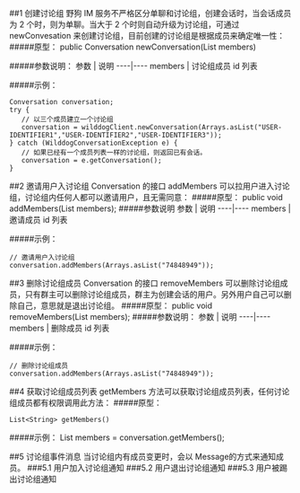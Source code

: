  

##1 创建讨论组
野狗 IM 服务不严格区分单聊和讨论组，创建会话时，当会话成员为 2 个时，则为单聊。当大于 2 个时则自动升级为讨论组，可通过 newConvesation 来创建讨论组，目前创建的讨论组是根据成员来确定唯一性：
#####原型：
	public Conversation newConversation(List<String> members)
	
#####参数说明：
参数	| 说明
----|----
members	| 讨论组成员 id 列表

#####示例：
```
Conversation conversation;
try {
   // 以三个成员建立一个讨论组
   conversation = wilddogClient.newConversation(Arrays.asList("USER-IDENTIFIER1","USER-IDENTIFIER2","USER-IDENTIFIER3"));
} catch (WilddogConversationException e) {
   // 如果已经有一个成员列表一样的讨论组，则返回已有会话。
   conversation = e.getConversation();
}
```

##2 邀请用户入讨论组
Conversation 的接口 addMembers 可以拉用户进入讨论组，讨论组内任何人都可以邀请用户，且无需同意：
#####原型：
	public void addMembers(List<String> members);
#####参数说明
参数	| 说明
----|----
members | 邀请成员 id 列表

#####示例：
```
// 邀请用户入讨论组
conversation.addMembers(Arrays.asList("74848949"));
```
 
##3 删除讨论组成员
Conversation 的接口 removeMembers 可以删除讨论组成员，只有群主可以删除讨论组成员，群主为创建会话的用户。另外用户自己可以删除自己，意思就是退出讨论组。
#####原型：
	public void removeMembers(List<String> members);
#####参数说明：
参数	| 说明
----|----
members	| 删除成员 id 列表

#####示例：
```
// 删除讨论组成员
conversation.addMembers(Arrays.asList("74848949"));
```

##4 获取讨论组成员列表
getMembers 方法可以获取讨论组成员列表，任何讨论组成员都有权限调用此方法：
#####原型：

	List<String> getMembers()
	
#####示例：
	List<String> members = conversation.getMembers();

##5 讨论组事件消息
当讨论组内有成员变更时，会以 Message的方式来通知成员。
###5.1 用户加入讨论组通知
###5.2 用户退出讨论组通知
###5.3 用户被踢出讨论组通知
 
 